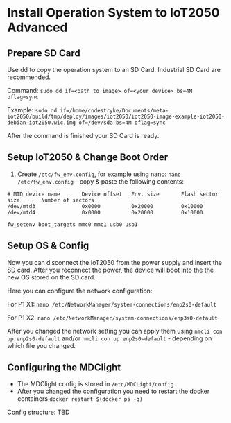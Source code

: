 # Install Operation System to IoT2050 Advanced

## Prepare SD Card

Use dd to copy the operation system to an SD Card. Industrial SD Card are recommended.

Command:
`sudo dd if=<path to image> of=<your device> bs=4M oflag=sync`

Example:
`sudo dd if=/home/codestryke/Documents/meta-iot2050/build/tmp/deploy/images/iot2050/iot2050-image-example-iot2050-debian-iot2050.wic.img of=/dev/sda bs=4M oflag=sync`

After the command is finished your SD Card is ready.

## Setup IoT2050 & Change Boot Order

1. Create `/etc/fw_env.config`, for example using nano: `nano /etc/fw_env.config` - copy & paste the following contents:

```
# MTD device name       Device offset   Env. size       Flash sector size       Number of sectors
/dev/mtd3               0x0000          0x20000         0x10000
/dev/mtd4               0x0000          0x20000         0x10000
```

`fw_setenv boot_targets mmc0 mmc1 usb0 usb1`

## Setup OS & Config

Now you can disconnect the IoT2050 from the power supply and insert the SD card. After you reconnect the power, the device will boot into
the the new OS stored on the SD card.

Here you can configure the network configuration:

For P1 X1:
`nano /etc/NetworkManager/system-connections/enp2s0-default`

For P1 X2:
`nano /etc/NetworkManager/system-connections/enp3s0-default`

After you changed the network setting you can apply them using `nmcli con up enp2s0-default` and/or `nmcli con up enp2s0-default` - depending on which file you changed.

## Configuring the MDClight

- The MDClight config is stored in `/etc/MDCLight/config`
- After you changed the configuration you need to restart the docker containers `docker restart $(docker ps -q)`

Config structure: TBD
